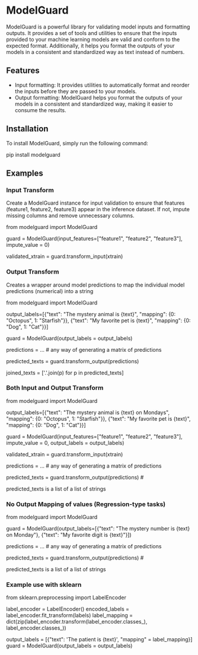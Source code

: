 # ModelGuard

ModelGuard is a powerful library for validating model inputs and formatting outputs. It provides a set of tools and utilities to ensure that the inputs provided to your machine learning models are valid and conform to the expected format. Additionally, it helps you format the outputs of your models in a consistent and standardized way as text instead of numbers.

## Features

- Input formatting: It provides utilities to automatically format and reorder the inputs before they are passed to your models.
- Output formatting: ModelGuard helps you format the outputs of your models in a consistent and standardized way, making it easier to consume the results.

## Installation

To install ModelGuard, simply run the following command:

pip install modelguard

## Examples

### Input Transform
 Create a ModelGuard instance for input validation to ensure that features (feature1, feature2, feature3) appear in the inference dataset. If not, impute missing columns and remove unnecessary columns. 

from modelguard import ModelGuard

guard = ModelGuard(input_features=["feature1", "feature2", "feature3"], impute_value = 0)

validated_xtrain = guard.transform_input(xtrain)

### Output Transform

 Creates a wrapper around model predictions to map the individual model predictions (numerical) into a string

from modelguard import ModelGuard

output_labels=[{"text": "The mystery animal is {text}", "mapping": {0: "Octopus", 1: "Starfish"}},
                {"text": "My favorite pet is {text}", "mapping": {0: "Dog", 1: "Cat"}}]


guard = ModelGuard(output_labels = output_labels)

predictions = ... # any way of generating a matrix of predictions

predicted_texts = guard.transform_output(predictions) 

joined_texts = ['.'.join(p) for p in predicted_texts] 


### Both Input and Output Transform
from modelguard import ModelGuard

output_labels=[{"text": "The mystery animal is {text} on Mondays", "mapping": {0: "Octopus", 1: "Starfish"}},
                {"text": "My favorite pet is {text}", "mapping": {0: "Dog", 1: "Cat"}}]

guard = ModelGuard(input_features=["feature1", "feature2", "feature3"], impute_value = 0, output_labels = output_labels)

validated_xtrain = guard.transform_input(xtrain)

predictions = ... # any way of generating a matrix of predictions

predicted_texts = guard.transform_output(predictions) # 

predicted_texts is a list of a list of strings


### No Output Mapping of values (Regression-type tasks)
from modelguard import ModelGuard

guard = ModelGuard(output_labels=[{"text": "The mystery number is {text} on Monday"},
                                  {"text": "My favorite digit is {text}"}])

predictions = ... # any way of generating a matrix of predictions

predicted_texts = guard.transform_output(predictions) # 

predicted_texts is a list of a list of strings


### Example use with sklearn

from sklearn.preprocessing import LabelEncoder

label_encoder = LabelEncoder()
encoded_labels = label_encoder.fit_transform(labels)
label_mapping = dict(zip(label_encoder.transform(label_encoder.classes_), label_encoder.classes_))

output_labels = [{"text": 'The patient is {text}', "mapping" = label_mapping}]
guard = ModelGuard(output_labels = output_labels)